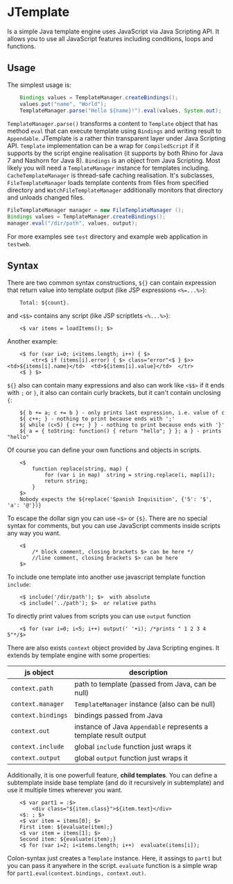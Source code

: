 JTemplate
=========
Is a simple Java template engine uses JavaScript via Java Scripting API. It allows you to use all JavaScript features including conditions, loops and functions.

## Usage
The simplest usage is:
```java
    Bindings values = TemplateManager.createBindings();
    values.put("name", "World");
    TemplateManager.parse("Hello ${name}!").eval(values, System.out);
```
`TemplateManager.parse()` transforms a content to `Template` object that has method `eval` that can execute template using `Bindings` and writing result to `Appendable`. JTemplate is a rather thin transparent layer under Java Scripting API. `Template` implementation can be a wrap for `CompiledScript` if it supports by the script engine realisation (it supports by both Rhino for Java 7 and Nashorn for Java 8). `Bindings` is an object from Java Scripting.
Most likely you will need a `TemplateManager` instance for templates including. `CacheTemplateManager` is thread-safe caching realisation. It's subclasses, `FileTemplateManager` loads template contents from files from specified directory and `WatchFileTemplateManager` additionally monitors that directory and unloads changed files.
```java
FileTemplateManager manager = new FileTemplateManager ();
Bindings values = TemplateManager.createBindings();
manager.eval("/dir/path", values, output);
```
For more examples see `test` directory and example web application in `testweb`.

## Syntax
There are two common syntax constructions, `${}` can contain expression that return value into template output (like JSP expressions `<%=...%>`):
```
    Total: ${count}.
```
and `<$$>` contains any script (like JSP scriptlets `<%...%>`):
```text
    <$ var items = loadItems(); $>
```
Another example:
```text
    <$ for (var i=0; i<items.length; i++) { $>
        <tr<$ if (items[i].error) { $> class="error"<$ } $>>  <td>${items[i].name}</td>  <td>${items[i].value}</td>  </tr>
    <$ } $>
```
`${}` also can contain many expressions and also can work like `<$$>` if it ends with `;` or `}`, it also can contain curly brackets, but it can't contain unclosing `{`:
```text
    ${ b += a; c += b } - only prints last expression, i.e. value of c
    ${ c++; } - nothing to print because ends with ';'
    ${ while (c<5) { c++; } } - nothing to print because ends with '}'
    ${ a = { toString: function() { return "hello"; } }; a } - prints "hello"
```
Of course you can define your own functions and objects in scripts.
```text
    <$
        function replace(string, map) {
	        for (var i in map)  string = string.replace(i, map[i]);
            return string;
        }
    $>
    Nobody expects the ${replace('Spanish Inquisition', {'S': '$', 'a': '@'})}
```
To escape the dollar sign you can use `<$>` or `{$}`. There are no special syntax for comments, but you can use JavaScript comments inside scripts any way you want.
```text
    <$ 
        /* block comment, closing brackets $> can be here */
        //line comment, closing brackets $> can be here
    $>
```
To include one template into another use javascript template function `include`:
```text
    <$ include('/dir/path'); $>  with absolute
    <$ include('../path'); $>  or relative paths
```
To directly print values from scripts you can use `output` function
```text
    <$ for (var i=0; i<5; i++) output(' '+i); /*prints " 1 2 3 4 5"*/$>
```
There are also exists `context` object provided by Java Scripting engines. It extends by template engine with some properties:

| js object | description |
| --------- | ----------- |
| `context.path`| path to template (passed from Java, can be null) |
| `context.manager` | `TemplateManager` instance (also can be null) |
| `context.bindings` | bindings passed from Java |
| `context.out` | instance of Java `Appendable` represents a template result output |
| `context.include` | global `include` function just wraps it |
| `context.output` | global `output` function just wraps it |

Additionally, it is one powerfull feature, **child templates**. You can define a subtemplate inside base template (and do it recursively in subtemplate) and use it multiple times wherever you want.
```text
    <$ var part1 = :$>
        <div class="${item.class}">${item.text}</div>
    <$: ; $>
    <$ var item = items[0]; $>
    First item: ${evaluate(item);}
    <$ var item = items[1]; $>
    Second item: ${evaluate(item);}
    <$ for (var i=2; i<items.length; i++)  evaluate(items[i]);
```
Colon-syntax just creates a `Template` instance. Here, it assings to `part1` but you can pass it anywhere in the script. `evaluate` function is a simple wrap for `part1.eval(context.bindings, context.out)`.